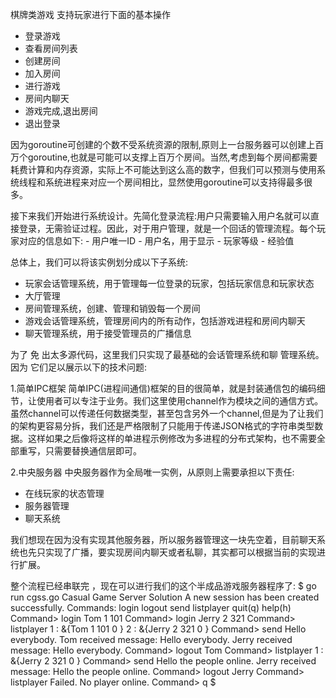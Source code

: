 棋牌类游戏
支持玩家进行下面的基本操作
- 登录游戏
- 查看房间列表
- 创建房间
- 加入房间
- 进行游戏
- 房间内聊天
- 游戏完成,退出房间
- 退出登录

因为goroutine可创建的个数不受系统资源的限制,原则上一台服务器可以创建上百万个goroutine,也就是可能可以支撑上百万个房间。当然,考虑到每个房间都需要耗费计算和内存资源，实际上不可能达到这么高的数字，但我们可以预测与使用系统线程和系统进程来对应一个房间相比，显然使用goroutine可以支持得最多很多。

接下来我们开始进行系统设计。先简化登录流程:用户只需要输入用户名就可以直接登录，无需验证过程。因此，对于用户管理，就是一个回话的管理流程。每个玩家对应的信息如下:
    - 用户唯一ID
    - 用户名，用于显示
    - 玩家等级
    - 经验值


总体上，我们可以将该实例划分成以下子系统:
- 玩家会话管理系统，用于管理每一位登录的玩家，包括玩家信息和玩家状态
- 大厅管理
- 房间管理系统，创建、管理和销毁每一个房间
- 游戏会话管理系统，管理房间内的所有动作，包括游戏进程和房间内聊天
- 聊天管理系统，用于接受管理员的广播信息

为了 免 出太多源代码，这里我们只实现了最基础的会话管理系统和聊 管理系统。因为 它们足以展示以下的技术问题:



1.简单IPC框架
简单IPC(进程间通信)框架的目的很简单，就是封装通信包的编码细节，让使用者可以专注于业务。我们这里使用channel作为模块之间的通信方式。虽然channel可以传递任何数据类型，甚至包含另外一个channel,但是为了让我们的架构更容易分拆，我们还是严格限制了只能用于传递JSON格式的字符串类型数据。这样如果之后像将这样的单进程示例修改为多进程的分布式架构，也不需要全部重写，只需要替换通信层即可。

2.中央服务器
中央服务器作为全局唯一实例，从原则上需要承担以下责任:
- 在线玩家的状态管理
- 服务器管理
- 聊天系统

我们想现在因为没有实现其他服务器，所以服务器管理这一块先空着，目前聊天系统也先只实现了广播，要实现房间内聊天或者私聊，其实都可以根据当前的实现进行扩展。


整个流程已经串联完 ，现在可以进行我们的这个半成品游戏服务器程序了:
    $ go run cgss.go
    Casual Game Server Solution
    A new session has been created successfully.
    Commands:
        login <username><level><exp>
        logout <username>
        send <message>
        listplayer
        quit(q)
        help(h)
    Command> login Tom 1 101
    Command> login Jerry 2 321
    Command> listplayer
    1 : &{Tom 1 101 0 <nil>}
    2 : &{Jerry 2 321 0 <nil>}
    Command> send Hello everybody.
    Tom received message: Hello everybody.
    Jerry received message: Hello everybody.
    Command> logout Tom
    Command> listplayer
    1 : &{Jerry 2 321 0 <nil>}
    Command> send Hello the people online.
    Jerry received message: Hello the people online.
    Command> logout Jerry
    Command> listplayer
    Failed.  No player online.
    Command> q
    $
